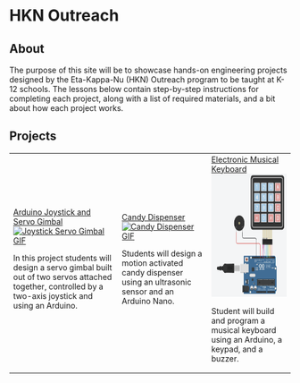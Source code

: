 # HKN Outreach

## About

The purpose of this site will be to showcase hands-on engineering projects designed by the Eta-Kappa-Nu (HKN) Outreach program to be taught at K-12 schools. The lessons below contain step-by-step instructions for completing each project, along with a list of required materials, and a bit about how each project works.

## Projects

<table>
    <tr>
        <td>
            <a href="https://ucsd-hkn-outreach.github.io/Website/projects/joystick-servo-gimbal">Arduino Joystick and Servo Gimbal</a>
            <br>
            <a href="https://ucsd-hkn-outreach.github.io/Website/projects/joystick-servo-gimbal"> <img src="./media/joystick-servo-gimbal.gif" alt="Joystick Servo Gimbal GIF" width="200" height="356"> </a> <br> <p>In this project students will design a servo gimbal built out of two servos attached together, controlled by a two-axis joystick and using an Arduino.</p>
        </td>
        <td>
            <a href="https://ucsd-hkn-outreach.github.io/Website/projects/candy-dispenser">Candy Dispenser</a>
            <br>
            <a href="https://ucsd-hkn-outreach.github.io/Website/projects/candy-dispenser"> <img src="./media/candy-dispenser.gif" alt="Candy Dispenser GIF" width="200" height="355"> </a> <br> <p>Students will design a motion activated candy dispenser using an ultrasonic sensor and an Arduino Nano.</p>
        </td>
        <td>
            <a href="https://ucsd-hkn-outreach.github.io/Website/projects/musical-keyboard">Electronic Musical Keyboard</a>
            <br>
            <a href="https://ucsd-hkn-outreach.github.io/Website/projects/musical-keyboard"> <img src="./media/musical-keyboard.png" alt="Musical Keyboard Diagram" width="200" height="220"> </a> <br> <p>Student will build and program a musical keyboard using an Arduino, a keypad, and a buzzer.</p>
        </td>
    </tr>
</table>
